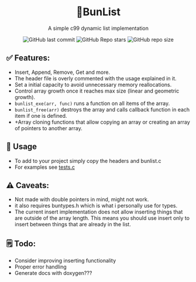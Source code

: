 <h1 align=center>🐇BunList</h1> 
<p align=center>A simple c99 dynamic list implementation</p>
<div align=center>
  
  ![GitHub last commit](https://img.shields.io/github/last-commit/vivivivianne/bunlist?style=for-the-badge&labelColor=101418&color=9ccbfb)
  ![GitHub Repo stars](https://img.shields.io/github/stars/vivivivianne/bunlist?style=for-the-badge&labelColor=101418&color=b9c8da)
  ![GitHub repo size](https://img.shields.io/github/repo-size/vivivivianne/bunlist?style=for-the-badge&labelColor=101418&color=d3bfe6)

</div>

## ✅ Features:

- Insert, Append, Remove, Get and more.
- The header file is overly commented with the usage explained in it.
- Set a initial capacity to avoid unnecessary memory reallocations.
- Control array growth once it reaches max size (linear and geometric growth).
- `bunlist_exe(arr, func)` runs a function on all items of the array.
- `bunlist_free(arr)` destroys the array and calls callback function in each item if one is defined.
- +Array cloning functions that allow copying an array or creating an array of pointers to another array.

## 💾 Usage 

- To add to your project simply copy the headers and bunlist.c
- For examples see [tests.c](tests.c)

## ⚠️  Caveats:

- Not made with double pointers in mind, might not work.
- it also requires buntypes.h which is what i personally use for types.
- The current insert implementation does not allow inserting things that are outside of the array length.
This means you should use insert only to insert between things that are already in the list.

## 🗒️ Todo:

- Consider improving inserting functionality
- Proper error handling
- Generate docs with doxygen???
